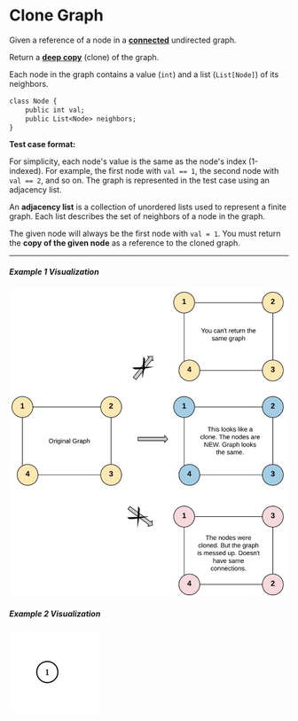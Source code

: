 # Clone Graph

Given a reference of a node in a [**connected**](<https://en.wikipedia.org/wiki/Connectivity_(graph_theory)#Connected_graph>) undirected graph.

Return a [**deep copy**](https://en.wikipedia.org/wiki/Object_copying#Deep_copy) (clone) of the graph.

Each node in the graph contains a value (`int`) and a list (`List[Node]`) of its neighbors.

```
class Node {
    public int val;
    public List<Node> neighbors;
}
```

**Test case format:**

For simplicity, each node's value is the same as the node's index (1-indexed). For example, the first node with `val == 1`, the second node with `val == 2`, and so on. The graph is represented in the test case using an adjacency list.

An **adjacency list** is a collection of unordered lists used to represent a finite graph. Each list describes the set of neighbors of a node in the graph.

The given node will always be the first node with `val = 1`. You must return the **copy of the given node** as a reference to the cloned graph.

---

##### Example 1 Visualization

![Example 1 Visualization](133_clone_graph_question.png "Example 1 Visualization")

##### Example 2 Visualization

![Example 2 Visualization](graph.png "Example 2 Visualization")
